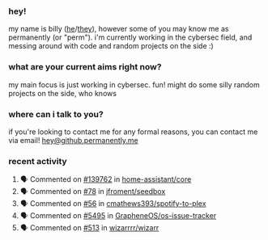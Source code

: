 ### hey!
my name is billy ([he](https://en.pronouns.page/he/him)/[they](https://en.pronouns.page/they/them)), however some of you may know me as permanently (or "perm"). i'm currently working in the cybersec field, and messing around with code and random projects on the side :)

### what are your current aims right now?
my main focus is just working in cybersec. fun!
might do some silly random projects on the side, who knows

### where can i talk to you?
if you're looking to contact me for any formal reasons, you can contact me via email! [hey@github.permanently.me](mailto:hey@github.permanently.me)

### recent activity
<!--START_SECTION:activity-->
1. 🗣 Commented on [#139762](https://github.com/home-assistant/core/issues/139762#issuecomment-2999494994) in [home-assistant/core](https://github.com/home-assistant/core)
2. 🗣 Commented on [#78](https://github.com/jfroment/seedbox/pull/78#issuecomment-2924899858) in [jfroment/seedbox](https://github.com/jfroment/seedbox)
3. 🗣 Commented on [#56](https://github.com/cmathews393/spotify-to-plex/issues/56#issuecomment-2923549754) in [cmathews393/spotify-to-plex](https://github.com/cmathews393/spotify-to-plex)
4. 🗣 Commented on [#5495](https://github.com/GrapheneOS/os-issue-tracker/issues/5495#issuecomment-2911858691) in [GrapheneOS/os-issue-tracker](https://github.com/GrapheneOS/os-issue-tracker)
5. 🗣 Commented on [#513](https://github.com/wizarrrr/wizarr/pull/513#issuecomment-2910622904) in [wizarrrr/wizarr](https://github.com/wizarrrr/wizarr)
<!--END_SECTION:activity-->
